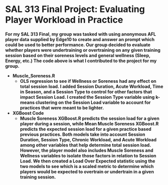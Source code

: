 <h1>
SAL 313 Final Project: Evaluating Player Workload in Practice
</h1>

<h4>
For my SAL 313 Final, my group was tasked with using anonymous AFL player data supplied by Edge10 to create and answer an prompt which could be used to better performance. Our group decided to evaluate whether players were undertraining or overtraining on any given training session based on their soreness levels and general wellness (Sleep, Energy, etc.) The code above is what I contributed to the project for my group. 

- Muscle_Soreness.R
    - OLS regression to see if Wellness or Soreness had any effect on total session load. I added Session Duration, Acute Workload, Time in Season, and a Session Type to control for other factors that impact Session Load. I created the Session Type variable using k-means clustering on the Session Load variable to account for practices that were meant to be lighter.
- XGBoost Code
    - Muscle Soreness XGBoost.R predicts the session load for a given player during a session, while Mean Muscle Soreness XGBoost.R predicts the expected session load for a given practice based previous practices. Both models take into account Session Duration, Session Type, Chronic Workload, and Acute Workload among other variables that help determine total session load. However, the player model also includes Muscle Soreness and Wellness variables to isolate those factors in relation to Session Load. We then created a Load Over Expected statistic using the two models to see which is a scaled metric to determine which players would be expected to overtrain or undertrain in a given training session.
</h4>

